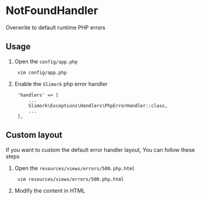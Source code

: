 # NotFoundHandler

Overwrite to default runtime PHP errors

## Usage

1. Open the `config/app.php`

        vim config/app.php

2. Enable the `Slimork` php error handler

        'handlers' => [
            ...
            Slimork\Exceptions\Handlers\PhpErrorHandler::class,
            ...
        ],

## Custom layout

If you want to custom the default error handler layout, You can follow these steps

1. Open the `resources/views/errors/500.php.html`

        vim resources/views/errors/500.php.html

2. Modify the content in HTML
